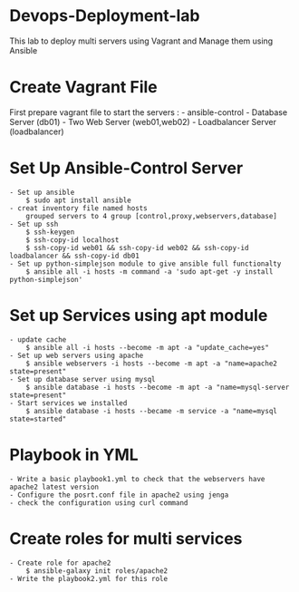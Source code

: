 # Devops-Deployment-lab
This lab to deploy multi servers using Vagrant and Manage them using Ansible

# Create Vagrant File
First prepare vagrant file to start the servers :
    - ansible-control
    - Database Server (db01)
    - Two Web Server (web01,web02)
    - Loadbalancer Server (loadbalancer) 

# Set Up Ansible-Control Server
    - Set up ansible 
        $ sudo apt install ansible 
    - creat inventory file named hosts 
        grouped servers to 4 group [control,proxy,webservers,database]
    - Set up ssh 
        $ ssh-keygen
        $ ssh-copy-id localhost
        $ ssh-copy-id web01 && ssh-copy-id web02 && ssh-copy-id loadbalancer && ssh-copy-id db01
    - Set up python-simplejson module to give ansible full functionalty 
        $ ansible all -i hosts -m command -a 'sudo apt-get -y install python-simplejson'

# Set up Services using apt module 
    - update cache 
        $ ansible all -i hosts --become -m apt -a "update_cache=yes"
    - Set up web servers using apache
        $ ansible webservers -i hosts --become -m apt -a "name=apache2 state=present"
    - Set up database server using mysql 
        $ ansible database -i hosts --become -m apt -a "name=mysql-server state=present"
    - Start services we installed 
        $ ansible database -i hosts --became -m service -a "name=mysql state=started"

# Playbook in YML
    - Write a basic playbook1.yml to check that the webservers have apache2 latest version 
    - Configure the posrt.conf file in apache2 using jenga 
    - check the configuration using curl command 

# Create roles for multi services 
    - Create role for apache2
        $ ansible-galaxy init roles/apache2
    - Write the playbook2.yml for this role